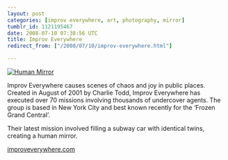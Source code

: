 ```yaml
---
layout: post
categories: [improv everywhere, art, photography, mirror]
tumblr_id: 1121195467  
date: 2008-07-10 07:38:56 UTC
title: Improv Everywhere
redirect_from: ["/2008/07/10/improv-everywhere.html"]

---
```


<a href="http://improveverywhere.com/2008/07/06/human-mirror/"><img src="//farm4.static.flickr.com/3184/2645107558_784552e4f0.jpg" alt="Human Mirror" /></a>

Improv Everywhere causes scenes of chaos and joy in public places. Created in August of 2001 by Charlie Todd, Improv Everywhere has executed over 70 missions involving thousands of undercover agents. The group is based in New York City and best known recently for the ‘Frozen Grand Central’.

Their latest mission involved filling a subway car with identical twins, creating a human mirror.

<a href="http://improveverywhere.com/">improveverywhere.com</a>
